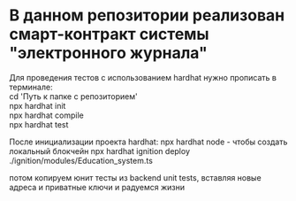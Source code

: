 # В данном репозитории реализован смарт-контракт системы "электронного журнала"
Для проведения тестов с использованием hardhat нужно прописать в терминале: \
cd 'Путь к папке с репозиторием' \
npx hardhat init \
npx hardhat compile \
npx hardhat test

После инициализации проекта hardhat:
npx hardhat node - чтобы создать локальный блокчейн
npx hardhat ignition deploy ./ignition/modules/Education_system.ts

потом копируем юнит тесты из backend unit tests, вставляя новые адреса и приватные ключи и радуемся жизни

